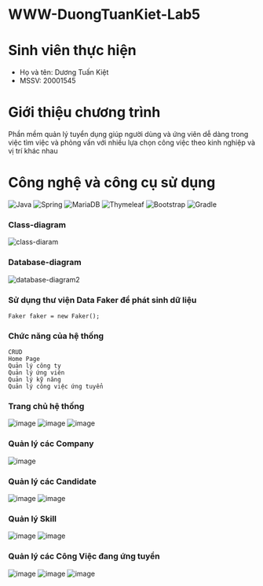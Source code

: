 # WWW-DuongTuanKiet-Lab5

# Sinh viên thực hiện
* Họ và tên: Dương Tuấn Kiệt
* MSSV: 20001545

# Giới thiệu chương trình
Phần mềm quản lý tuyển dụng giúp người dùng và ứng viên dễ dàng trong việc tìm việc và phỏng vấn với nhiều lựa chọn công việc theo kinh nghiệp và vị trí khác nhau
  
# Công nghệ và công cụ sử dụng
![Java](https://img.shields.io/badge/java-%23ED8B00.svg?style=for-the-badge&logo=openjdk&logoColor=white) ![Spring](https://img.shields.io/badge/spring-%236DB33F.svg?style=for-the-badge&logo=spring&logoColor=white) ![MariaDB](https://img.shields.io/badge/MariaDB-003545?style=for-the-badge&logo=mariadb&logoColor=white) ![Thymeleaf](https://img.shields.io/badge/Thymeleaf-%23005C0F.svg?style=for-the-badge&logo=Thymeleaf&logoColor=white) ![Bootstrap](https://img.shields.io/badge/bootstrap-%238511FA.svg?style=for-the-badge&logo=bootstrap&logoColor=white) ![Gradle](https://img.shields.io/badge/Gradle-02303A.svg?style=for-the-badge&logo=Gradle&logoColor=white)

### Class-diagram
![class-diaram](https://github.com/user-attachments/assets/db272479-c7a2-4a87-836d-afbd94367f0c)

### Database-diagram
![database-diagram2](https://github.com/user-attachments/assets/106ef5cd-53cc-47d8-8a6e-70b51cb657ef)

### Sử dụng thư viện Data Faker để phát sinh dữ liệu
```
Faker faker = new Faker();
```
### Chức năng của hệ thống
```
CRUD
Home Page
Quản lý công ty
Quản lý ứng viên
Quản lý kỹ năng
Quản lý công việc ứng tuyển
```
### Trang chủ hệ thống
![image](https://github.com/user-attachments/assets/f387e581-e6c0-4da3-ab9f-0a7c0d0947ca)
![image](https://github.com/user-attachments/assets/240cc4a2-3d04-4d2c-9991-18541660e850)
![image](https://github.com/user-attachments/assets/9c88441b-992f-436e-a5ac-792028aa41ff)

### Quản lý các Company
![image](https://github.com/user-attachments/assets/f48cee78-a816-4a6f-8c8b-71d3a955790d)

### Quản lý các Candidate
![image](https://github.com/user-attachments/assets/19b8bee6-06eb-4192-ace4-689b5d3033d1)
![image](https://github.com/user-attachments/assets/813c3498-60b3-4bf9-a7f5-c985f5ea8add)

### Quản lý Skill
![image](https://github.com/user-attachments/assets/3f68b1dd-633c-446b-a331-0bc7c998880b)
![image](https://github.com/user-attachments/assets/5df56dfd-d976-4118-88cb-1d834895a5bb)

### Quản lý các Công Việc đang ứng tuyển
![image](https://github.com/user-attachments/assets/4faad07e-5ca3-4b30-a6ac-4439f09367b7)
![image](https://github.com/user-attachments/assets/8b568ba4-2ef8-43a9-b0c3-4d0b0e03ca17)
![image](https://github.com/user-attachments/assets/8fe8050a-e6c0-4624-8459-1f517766e1ef)









